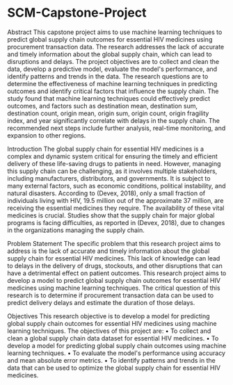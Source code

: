 # SCM-Capstone-Project

Abstract
This capstone project aims to use machine learning techniques to predict global supply chain outcomes for essential HIV medicines using procurement transaction data. The research addresses the lack of accurate and timely information about the global supply chain, which can lead to disruptions and delays. The project objectives are to collect and clean the data, develop a predictive model, evaluate the model's performance, and identify patterns and trends in the data. The research questions are to determine the effectiveness of machine learning techniques in predicting outcomes and identify critical factors that influence the supply chain. The study found that machine learning techniques could effectively predict outcomes, and factors such as destination mean, destination sum, destination count, origin mean, origin sum, origin count, origin fragility index, and year significantly correlate with delays in the supply chain. The recommended next steps include further analysis, real-time monitoring, and expansion to other regions. 


Introduction
The global supply chain for essential HIV medicines is a complex and dynamic system critical for ensuring the timely and efficient delivery of these life-saving drugs to patients in need. However, managing this supply chain can be challenging, as it involves multiple stakeholders, including manufacturers, distributors, and governments. It is subject to many external factors, such as economic conditions, political instability, and natural disasters.
According to (Devex, 2018), only a small fraction of individuals living with HIV, 19.5 million out of the approximate 37 million, are receiving the essential medicines they require. The availability of these vital medicines is crucial. Studies show that the supply chain for major global programs is facing difficulties, as reported in (Devex, 2018), due to changes in the organizations managing the supply chain.

Problem Statement
The specific problem that this research project aims to address is the lack of accurate and timely information about the global supply chain for essential HIV medicines. This lack of knowledge can lead to delays in the delivery of drugs, stockouts, and other disruptions that can have a detrimental effect on patient outcomes. This research project aims to develop a model to predict global supply chain outcomes for essential HIV medicines using machine learning techniques. The critical question of this research is to determine if procurement transaction data can be used to predict delivery delays and estimate the duration of those delays. 


Objectives
This research objective is to develop a model for predicting global supply chain outcomes for essential HIV medicines using machine learning techniques. The objectives of this project are:
•	To collect and clean a global supply chain data dataset for essential HIV medicines.
•	To develop a model for predicting global supply chain outcomes using machine learning techniques.
•	To evaluate the model's performance using accuracy and mean absolute error metrics.
•	To identify patterns and trends in the data that can be used to optimize the global supply chain for essential HIV medicines.
